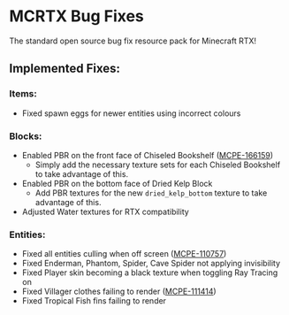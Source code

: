 # MCRTX Bug Fixes
 The standard open source bug fix resource pack for Minecraft RTX!

## Implemented Fixes:
### Items:
 - Fixed spawn eggs for newer entities using incorrect colours
### Blocks:
 - Enabled PBR on the front face of Chiseled Bookshelf ([MCPE-166159](https://bugs.mojang.com/browse/MCPE-166159))
   - Simply add the necessary texture sets for each Chiseled Bookshelf to take advantage of this.
 - Enabled PBR on the bottom face of Dried Kelp Block 
   - Add PBR textures for the new `dried_kelp_bottom` texture to take advantage of this.
 - Adjusted Water textures for RTX compatibility
### Entities:
 - Fixed all entities culling when off screen ([MCPE-110757](https://bugs.mojang.com/browse/MCPE-110757))
 - Fixed Enderman, Phantom, Spider, Cave Spider not applying invisibility
 - Fixed Player skin becoming a black texture when toggling Ray Tracing on
 - Fixed Villager clothes failing to render ([MCPE-111414](https://bugs.mojang.com/browse/MCPE-111414))
 - Fixed Tropical Fish fins failing to render
